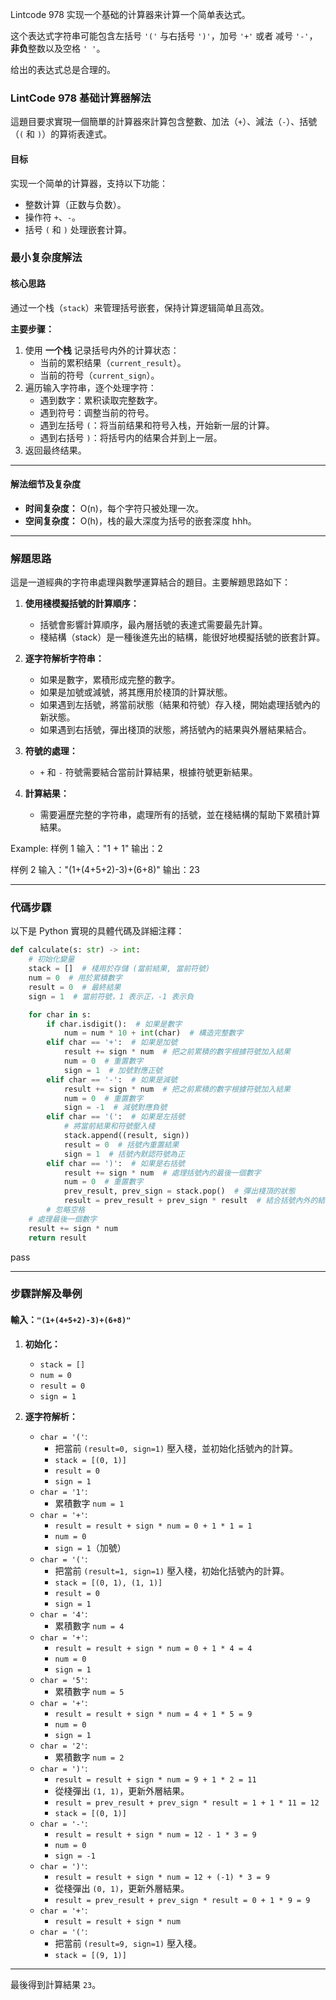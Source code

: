 Lintcode 978
实现一个基础的计算器来计算一个简单表达式。

这个表达式字符串可能包含左括号 `'('` 与右括号 `')'`，加号 `'+'` 或者 减号 `'-'`，**非负**整数以及空格 `' '`。

给出的表达式总是合理的。

### **LintCode 978 基础计算器解法**

這題目要求實現一個簡單的計算器來計算包含整數、加法（`+`）、減法（`-`）、括號（`(` 和 `)`）的算術表達式。

#### **目标**

实现一个简单的计算器，支持以下功能：

- 整数计算（正数与负数）。
- 操作符 `+`、`-`。
- 括号 `(` 和 `)` 处理嵌套计算。

### 最小复杂度解法

#### **核心思路**

通过一个栈（`stack`）来管理括号嵌套，保持计算逻辑简单且高效。

**主要步骤：**

1. 使用 **一个栈** 记录括号内外的计算状态：
    - 当前的累积结果（`current_result`）。
    - 当前的符号（`current_sign`）。
2. 遍历输入字符串，逐个处理字符：
    - 遇到数字：累积读取完整数字。
    - 遇到符号：调整当前的符号。
    - 遇到左括号 `(`：将当前结果和符号入栈，开始新一层的计算。
    - 遇到右括号 `)`：将括号内的结果合并到上一层。
3. 返回最终结果。

---

#### 解法细节及复杂度

- **时间复杂度：** O(n)，每个字符只被处理一次。
- **空间复杂度：** O(h)，栈的最大深度为括号的嵌套深度 hhh。

---

### **解題思路**

這是一道經典的字符串處理與數學運算結合的題目。主要解題思路如下：

1. **使用棧模擬括號的計算順序：**
    
    - 括號會影響計算順序，最內層括號的表達式需要最先計算。
    - 棧結構（stack）是一種後進先出的結構，能很好地模擬括號的嵌套計算。
2. **逐字符解析字符串：**
    
    - 如果是數字，累積形成完整的數字。
    - 如果是加號或減號，將其應用於棧頂的計算狀態。
    - 如果遇到左括號，將當前狀態（結果和符號）存入棧，開始處理括號內的新狀態。
    - 如果遇到右括號，彈出棧頂的狀態，將括號內的結果與外層結果結合。
3. **符號的處理：**
    
    - `+` 和 `-` 符號需要結合當前計算結果，根據符號更新結果。
4. **計算結果：**
    
    - 需要遍歷完整的字符串，處理所有的括號，並在棧結構的幫助下累積計算結果。

Example:
样例 1
输入："1 + 1"
输出：2

样例 2
输入："(1+(4+5+2)-3)+(6+8)" 
输出：23

---

### **代碼步驟**

以下是 Python 實現的具體代碼及詳細注釋：

```python
def calculate(s: str) -> int:
    # 初始化變量
    stack = []  # 棧用於存儲 (當前結果, 當前符號)
    num = 0  # 用於累積數字
    result = 0  # 最終結果
    sign = 1  # 當前符號，1 表示正，-1 表示負

    for char in s:
        if char.isdigit():  # 如果是數字
            num = num * 10 + int(char)  # 構造完整數字
        elif char == '+':  # 如果是加號
            result += sign * num  # 把之前累積的數字根據符號加入結果
            num = 0  # 重置數字
            sign = 1  # 加號對應正號
        elif char == '-':  # 如果是減號
            result += sign * num  # 把之前累積的數字根據符號加入結果
            num = 0  # 重置數字
            sign = -1  # 減號對應負號
        elif char == '(':  # 如果是左括號
            # 將當前結果和符號壓入棧
            stack.append((result, sign))
            result = 0  # 括號內重置結果
            sign = 1  # 括號內默認符號為正
        elif char == ')':  # 如果是右括號
            result += sign * num  # 處理括號內的最後一個數字
            num = 0  # 重置數字
            prev_result, prev_sign = stack.pop()  # 彈出棧頂的狀態
            result = prev_result + prev_sign * result  # 結合括號內外的結果
        # 忽略空格
    # 處理最後一個數字
    result += sign * num
    return result

```
pass

---

### **步驟詳解及舉例**

#### 輸入：`"(1+(4+5+2)-3)+(6+8)"`

1. **初始化：**
    
    - `stack = []`
    - `num = 0`
    - `result = 0`
    - `sign = 1`
2. **逐字符解析：**
    
    - `char = '('`:
        - 把當前 `(result=0, sign=1)` 壓入棧，並初始化括號內的計算。
        - `stack = [(0, 1)]`
        - `result = 0`
        - `sign = 1`
    - `char = '1'`:
        - 累積數字 `num = 1`
    - `char = '+'`:
        - `result = result + sign * num = 0 + 1 * 1 = 1`
        - `num = 0`
        - `sign = 1`（加號）
    - `char = '('`:
        - 把當前 `(result=1, sign=1)` 壓入棧，初始化括號內的計算。
        - `stack = [(0, 1), (1, 1)]`
        - `result = 0`
        - `sign = 1`
    - `char = '4'`:
        - 累積數字 `num = 4`
    - `char = '+'`:
        - `result = result + sign * num = 0 + 1 * 4 = 4`
        - `num = 0`
        - `sign = 1`
    - `char = '5'`:
        - 累積數字 `num = 5`
    - `char = '+'`:
        - `result = result + sign * num = 4 + 1 * 5 = 9`
        - `num = 0`
        - `sign = 1`
    - `char = '2'`:
        - 累積數字 `num = 2`
    - `char = ')'`:
        - `result = result + sign * num = 9 + 1 * 2 = 11`
        - 從棧彈出 `(1, 1)`，更新外層結果。
        - `result = prev_result + prev_sign * result = 1 + 1 * 11 = 12`
        - `stack = [(0, 1)]`
    - `char = '-'`:
        - `result = result + sign * num = 12 - 1 * 3 = 9`
        - `num = 0`
        - `sign = -1`
    - `char = ')'`:
        - `result = result + sign * num = 12 + (-1) * 3 = 9`
        - 從棧彈出 `(0, 1)`，更新外層結果。
        - `result = prev_result + prev_sign * result = 0 + 1 * 9 = 9`
    - `char = '+'`:
        - `result = result + sign * num`
    - `char = '('`:
        - 把當前 `(result=9, sign=1)` 壓入棧。
        - `stack = [(9, 1)]`

---

最後得到計算結果 `23`。